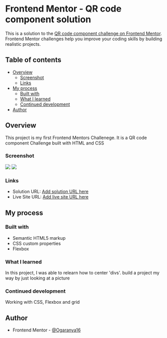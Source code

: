# Frontend Mentor - QR code component solution

This is a solution to the [QR code component challenge on Frontend Mentor](https://www.frontendmentor.io/challenges/qr-code-component-iux_sIO_H). Frontend Mentor challenges help you improve your coding skills by building realistic projects.

## Table of contents

- [Overview](#overview)
  - [Screenshot](#screenshot)
  - [Links](#links)
- [My process](#my-process)
  - [Built with](#built-with)
  - [What I learned](#what-i-learned)
  - [Continued development](#continued-development)
- [Author](#author)

## Overview

This project is my first Frontend Mentors Challenege. It is a QR code component Challenge built with HTML and CSS

### Screenshot

![](./images/Desktop-screenshot.png)
![](./images/mobile-screenshoot.png)

### Links

- Solution URL: [Add solution URL here](https://your-solution-url.com)
- Live Site URL: [Add live site URL here](https://your-live-site-url.com)

## My process

### Built with

- Semantic HTML5 markup
- CSS custom properties
- Flexbox

### What I learned

In this project, I was able to relearn how to center 'divs'. build a project my way by just looking at a picture

### Continued development

Working with CSS, Flexbox and grid

## Author

- Frontend Mentor - [@Ogaranya16](https://www.frontendmentor.io/profile/Ogaranya16)

